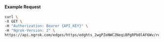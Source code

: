 <!-- Code generated for API Clients. DO NOT EDIT. -->

#### Example Request

```bash
curl \
-X GET \
-H "Authorization: Bearer {API_KEY}" \
-H "Ngrok-Version: 2" \
https://api.ngrok.com/edges/https/edghts_2wgPZoNWC2NeqiBPgRPb0lAF6Wv/routes/edghtsrt_2wgPZpZKEmWS2XWu0iTMFFhDMtg/response_headers
```
